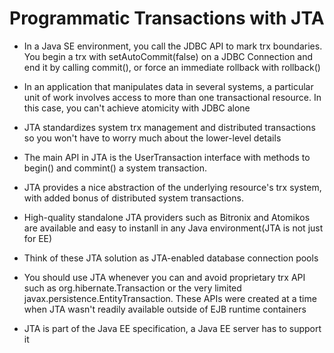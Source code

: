 # Programmatic Transactions with JTA

- In a Java SE environment, you call the JDBC API to mark trx boundaries. You
  begin a trx with setAutoCommit(false) on a JDBC Connection and end it by
  calling commit(), or force an immediate rollback with rollback()

- In an application that manipulates data in several systems, a particular unit
  of work involves access to more than one transactional resource. In this case,
  you can't achieve atomicity with JDBC alone

- JTA standardizes system trx management and distributed transactions so you
  won't have to worry much about the lower-level details

- The main API in JTA is the UserTransaction interface with methods to begin()
  and commint() a system transaction.

- JTA provides a nice abstraction of the underlying resource's trx system, with
  added bonus of distributed system transactions.

- High-quality standalone JTA providers such as Bitronix and Atomikos are
  available and easy to instanll in any Java environment(JTA is not just for EE)

- Think of these JTA solution as JTA-enabled database connection pools

- You should use JTA whenever you can and avoid proprietary trx API such as
  org.hibernate.Transaction or the very limited
  javax.persistence.EntityTransaction. These APIs were created at a time when
  JTA wasn't readily available outside of EJB runtime containers

- JTA is part of the Java EE specification, a Java EE server has to support it
